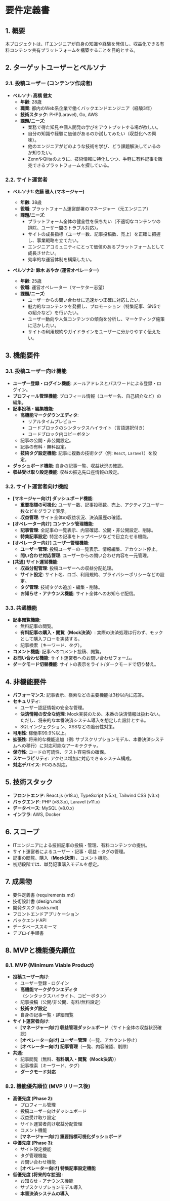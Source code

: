 # 要件定義書

## 1. 概要
本プロジェクトは、ITエンジニアが自身の知識や経験を発信し、収益化できる有料コンテンツ共有プラットフォームを構築することを目的とする。

## 2. ターゲットユーザーとペルソナ

### 2.1. 投稿ユーザー (コンテンツ作成者)
- **ペルソナ: 高橋 健太**
    - **年齢**: 28歳
    - **職業**: 都内のWeb系企業で働くバックエンドエンジニア（経験3年）
    - **技術スタック**: PHP(Laravel), Go, AWS
    - **課題/ニーズ**:
        - 業務で得た知見や個人開発の学びをアウトプットする場が欲しい。
        - 自分の知識や経験に価値があるのか試してみたい（収益化への興味）。
        - 他のエンジニアがどのような技術を学び、どう課題解決しているのか知りたい。
        - ZennやQiitaのように、技術情報に特化しつつ、手軽に有料記事を販売できるプラットフォームを探している。

### 2.2. サイト運営者
- **ペルソナ1: 佐藤 雅人 (マネージャー)**
    - **年齢**: 38歳
    - **役職**: プラットフォーム運営部署のマネージャー（元エンジニア）
    - **課題/ニーズ**:
        - プラットフォーム全体の健全性を保ちたい（不適切なコンテンツの排除、ユーザー間のトラブル対応）。
        - サイトの成長指標（ユーザー数、記事投稿数、売上）を正確に把握し、事業戦略を立てたい。
        - エンジニアコミュニティにとって価値のあるプラットフォームとして成長させたい。
        - 効率的な運営体制を構築したい。

- **ペルソナ2: 鈴木 あやか (運営オペレーター)**
    - **年齢**: 25歳
    - **役職**: 運営オペレーター（マーケター志望）
    - **課題/ニーズ**:
        - ユーザーからの問い合わせに迅速かつ正確に対応したい。
        - 魅力的なコンテンツを発掘し、プロモーション（特集記事、SNSでの紹介など）を行いたい。
        - ユーザー動向や人気コンテンツの傾向を分析し、マーケティング施策に活かしたい。
        - サイトの利用規約やガイドラインをユーザーに分かりやすく伝えたい。

## 3. 機能要件

### 3.1. 投稿ユーザー向け機能
- **ユーザー登録・ログイン機能**: メールアドレスとパスワードによる登録・ログイン。
- **プロフィール管理機能**: プロフィール情報（ユーザー名、自己紹介など）の編集。
- **記事投稿・編集機能**:
    - **高機能マークダウンエディタ**:
        - リアルタイムプレビュー
        - コードブロックのシンタックスハイライト（言語選択付き）
        - コードブロック内コピーボタン
    - 記事の公開・非公開設定。
    - 記事の有料・無料設定。
    - **技術タグ設定機能**: 記事に複数の技術タグ（例: `React`, `Laravel`）を設定。
- **ダッシュボード機能**: 自身の記事一覧、収益状況の確認。
- **収益受け取り設定機能**: 収益の振込先口座情報の設定。

### 3.2. サイト運営者向け機能
- **[マネージャー向け] ダッシュボード機能**:
    - **重要指標の可視化**: ユーザー数、記事投稿数、売上、アクティブユーザー数などをグラフで表示。
    - **収益管理**: サイト全体の収益状況、決済履歴の確認。
- **[オペレーター向け] コンテンツ管理機能**:
    - **記事管理**: 全記事の一覧表示、内容確認、公開・非公開設定、削除。
    - **特集記事設定**: 特定の記事をトップページなどで目立たせる機能。
- **[オペレーター向け] ユーザー管理機能**:
    - **ユーザー管理**: 投稿ユーザーの一覧表示、情報編集、アカウント停止。
    - **問い合わせ対応管理**: ユーザーからの問い合わせ内容を一元管理。
- **[共通] サイト運営機能**:
    - **収益分配管理**: 投稿ユーザーへの収益分配処理。
    - **サイト設定**: サイト名、ロゴ、利用規約、プライバシーポリシーなどの設定。
    - **タグ管理**: 技術タグの追加・編集・削除。
    - **お知らせ・アナウンス機能**: サイト全体へのお知らせ配信。

### 3.3. 共通機能
- **記事閲覧機能**:
    - 無料記事の閲覧。
    - **有料記事の購入・閲覧（Mock決済）**: 実際の決済処理は行わず、モックとして購入フローを実装する。
    - 記事検索（キーワード、タグ）。
- **コメント機能**: 記事へのコメント投稿、閲覧。
- **お問い合わせ機能**: サイト運営者へのお問い合わせフォーム。
- **ダークモード切替機能**: サイトの表示をライト/ダークモードで切り替え。

## 4. 非機能要件
- **パフォーマンス**: 記事表示、検索などの主要機能は3秒以内に応答。
- **セキュリティ**:
    - ユーザー認証情報の安全な管理。
    - **決済情報の安全な処理**: Mock実装のため、本番の決済情報は扱わない。ただし、将来的な本番決済システム導入を想定した設計とする。
    - SQLインジェクション、XSSなどの脆弱性対策。
- **可用性**: 稼働率99.9%以上。
- **拡張性**: 将来的な機能追加（例: サブスクリプションモデル、本番決済システムへの移行）に対応可能なアーキテクチャ。
- **保守性**: コードの可読性、テスト容易性の確保。
- **スケーラビリティ**: アクセス増加に対応できるシステム構成。
- **対応デバイス**: PCのみ対応。

## 5. 技術スタック
- **フロントエンド**: React.js (v18.x), TypeScript (v5.x), Tailwind CSS (v3.x)
- **バックエンド**: PHP (v8.3.x), Laravel (v11.x)
- **データベース**: MySQL (v8.0.x)
- **インフラ**: AWS, Docker

## 6. スコープ
- ITエンジニアによる技術記事の投稿・管理、有料コンテンツの提供。
- サイト運営者によるユーザー・記事・収益・タグの管理。
- 記事の閲覧、購入（**Mock決済**）、コメント機能。
- 初期段階では、単発記事購入モデルを想定。

## 7. 成果物
- 要件定義書 (requirements.md)
- 技術設計書 (design.md)
- 開発タスク (tasks.md)
- フロントエンドアプリケーション
- バックエンドAPI
- データベーススキーマ
- デプロイ手順書

## 8. MVPと機能優先順位

### 8.1. MVP (Minimum Viable Product)
- **投稿ユーザー向け**:
    - ユーザー登録・ログイン
    - **高機能マークダウンエディタ**（シンタックスハイライト、コピーボタン）
    - 記事投稿（公開/非公開、有料/無料設定）
    - **技術タグ設定**
    - 自身の記事一覧・詳細閲覧
- **サイト運営者向け**:
    - **[マネージャー向け] 収益管理ダッシュボード**（サイト全体の収益状況確認）
    - **[オペレーター向け] ユーザー管理**（一覧、アカウント停止）
    - **[オペレーター向け] 記事管理**（一覧、内容確認、削除）
- **共通**:
    - 記事閲覧（無料、**有料購入・閲覧（Mock決済）**）
    - 記事検索（キーワード、タグ）
    - **ダークモード対応**

### 8.2. 機能優先順位 (MVPリリース後)
- **高優先度 (Phase 2)**:
    - プロフィール管理
    - 投稿ユーザー向けダッシュボード
    - 収益受け取り設定
    - サイト運営者向け収益分配管理
    - コメント機能
    - **[マネージャー向け] 重要指標可視化ダッシュボード**
- **中優先度 (Phase 3)**:
    - サイト設定機能
    - タグ管理機能
    - お問い合わせ機能
    - **[オペレーター向け] 特集記事設定機能**
- **低優先度 (将来的な拡張)**:
    - お知らせ・アナウンス機能
    - サブスクリプションモデル導入
    - **本番決済システムの導入**
